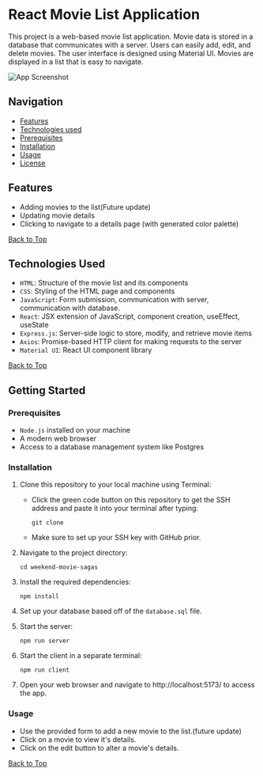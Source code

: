 # React Movie List Application

This project is a web-based movie list application. Movie data is stored in a database that communicates with a server. Users can easily add, edit, and delete movies. The user interface is designed using Material UI. Movies are displayed in a list that is easy to navigate.

![App Screenshot](/public/images/preview.png)

## Navigation
- [Features](#features)
- [Technologies used](#technologies-used)
- [Prerequisites](#prerequisites)
- [Installation](#installation)
- [Usage](#usage)
- [License](#license)

## Features 

- Adding movies to the list(Future update)
- Updating movie details
- Clicking to navigate to a details page (with generated color palette)

[Back to Top](#top)
## Technologies Used

- `HTML`: Structure of the movie list and its components
- `CSS`: Styling of the HTML page and components
- `JavaScript`: Form submission, communication with server, communication with database.
- `React`: JSX extension of JavaScript, component creation, useEffect, useState
- `Express.js`: Server-side logic to store, modify, and retrieve movie items
- `Axios`: Promise-based HTTP client for making requests to the server
- `Material UI`: React UI component library

[Back to Top](#top)
## Getting Started

### Prerequisites

- `Node.js` installed on your machine
- A modern web browser
- Access to a database management system like Postgres

### Installation

1. Clone this repository to your local machine using Terminal:

    - Click the green code button on this repository to get the SSH address and paste it into your terminal after typing:
        ```shell
        git clone
        ```
    - Make sure to set up your SSH key with GitHub prior.
2. Navigate to the project directory:

    ```shell
    cd weekend-movie-sagas
    ```

3. Install the required dependencies:

    ```shell
    npm install
    ```
4. Set up your database based off of the `database.sql` file.

5. Start the server:

    ```shell
    npm run server
    ```
6. Start the client in a separate terminal:

    ```shell
    npm run client
    ```
7. Open your web browser and navigate to http://localhost:5173/ to access the app.

### Usage

- Use the provided form to add a new movie to the list.(future update)
- Click on a movie to view it's details.
- Click on the edit button to alter a movie's details.

[Back to Top](#top)